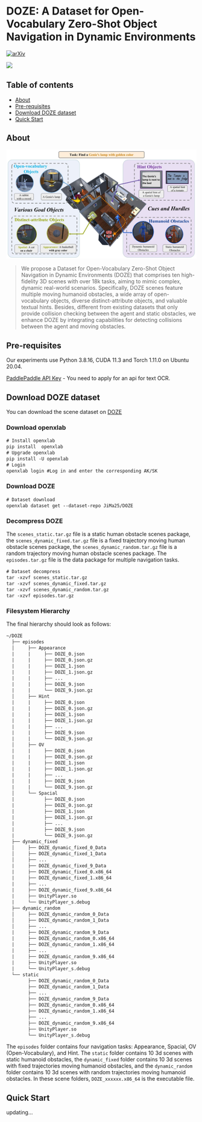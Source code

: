 DOZE: A Dataset for Open-Vocabulary Zero-Shot Object Navigation in Dynamic Environments
==================================

[![arXiv](https://img.shields.io/badge/cs.cv-arXiv%3A2402.19007-42ba94.svg)](https://arxiv.org/abs/2402.19007)

<img src="https://github.com/JiMa25/DOZE-Dataset/blob/main/assets/DOZE_full.jpg">


## Table of contents

- [About](#about)
- [Pre-requisites](#pre-requisites)
- [Download DOZE dataset](#download-doze-dataset)
- [Quick Start](#quick-start)



## About

<img src="https://github.com/JiMa25/DOZE-Dataset/blob/main/assets/top226.jpg">

> We propose a Dataset for Open-Vocabulary Zero-Shot Object Navigation in Dynamic Environments (DOZE) that comprises ten high-fidelity 3D scenes with over 18k tasks, aiming to mimic complex, dynamic real-world scenarios. Specifically, DOZE scenes feature multiple moving humanoid obstacles, a wide array of open-vocabulary objects, diverse distinct-attribute objects, and valuable textual hints. Besides, different from existing datasets that only provide collision checking between the agent and static obstacles, we enhance DOZE by integrating capabilities for detecting collisions between the agent and moving obstacles.



## Pre-requisites

Our experiments use Python 3.8.16, CUDA 11.3 and Torch 1.11.0 on Ubuntu 20.04. 

[PaddlePaddle API Key](https://www.paddlepaddle.org.cn/documentation/docs/en/api/index_en.html) - You need to apply for an api for text OCR.

## Download DOZE dataset

You can download the scene dataset on [DOZE](https://openxlab.org.cn/datasets/JiMa25/DOZE)
### Download openxlab
```
# Install openxlab
pip install  openxlab 
# Upgrade openxlab
pip install -U openxlab 
# Login
openxlab login #Log in and enter the corresponding AK/SK
```

### Download DOZE
```
# Dataset download
openxlab dataset get --dataset-repo JiMa25/DOZE
```

### Decompress DOZE
The `scenes_static.tar.gz` file is a static human obstacle scenes package, the `scenes_dynamic_fixed.tar.gz` file is a fixed trajectory moving human obstacle scenes package, the `scenes_dynamic_random.tar.gz` file is a random trajectory moving human obstacle scenes package. The `episodes.tar.gz` file is the data package for multiple navigation tasks.
```
# Dataset decompress
tar -xzvf scenes_static.tar.gz
tar -xzvf scenes_dynamic_fixed.tar.gz
tar -xzvf scenes_dynamic_random.tar.gz
tar -xzvf episodes.tar.gz
```

### Filesystem Hierarchy
The final hierarchy should look as follows:

```angular2html
~/DOZE
  ├── episodes
  │     ├── Appearance
  |     |     ├── DOZE_0.json
  |     |     ├── DOZE_0.json.gz
  |     |     ├── DOZE_1.json
  |     |     ├── DOZE_1.json.gz
  |     |     ├── ...
  |     |     ├── DOZE_9.json
  |     |     └── DOZE_9.json.gz
  │     ├── Hint
  |     |     ├── DOZE_0.json
  |     |     ├── DOZE_0.json.gz
  |     |     ├── DOZE_1.json
  |     |     ├── DOZE_1.json.gz
  |     |     ├── ...
  |     |     ├── DOZE_9.json
  |     |     └── DOZE_9.json.gz
  │     ├── OV
  |     |     ├── DOZE_0.json
  |     |     ├── DOZE_0.json.gz
  |     |     ├── DOZE_1.json
  |     |     ├── DOZE_1.json.gz
  |     |     ├── ...
  |     |     ├── DOZE_9.json
  |     |     └── DOZE_9.json.gz
  │     └── Spacial
  |           ├── DOZE_0.json
  |           ├── DOZE_0.json.gz
  |           ├── DOZE_1.json
  |           ├── DOZE_1.json.gz
  |           ├── ...
  |           ├── DOZE_9.json
  |           └── DOZE_9.json.gz
  ├── dynamic_fixed
  │     ├── DOZE_dynamic_fixed_0_Data
  │     ├── DOZE_dynamic_fixed_1_Data
  │     ├── ...
  |     ├── DOZE_dynamic_fixed_9_Data
  |     ├── DOZE_dynamic_fixed_0.x86_64
  |     ├── DOZE_dynamic_fixed_1.x86_64
  |     ├── ...
  |     ├── DOZE_dynamic_fixed_9.x86_64
  |     ├── UnityPlayer.so
  |     └── UnityPlayer_s.debug
  ├── dynamic_random
  │     ├── DOZE_dynamic_random_0_Data
  │     ├── DOZE_dynamic_random_1_Data
  │     ├── ...
  |     ├── DOZE_dynamic_random_9_Data
  |     ├── DOZE_dynamic_random_0.x86_64
  |     ├── DOZE_dynamic_random_1.x86_64
  |     ├── ...
  |     ├── DOZE_dynamic_random_9.x86_64
  |     ├── UnityPlayer.so
  |     └── UnityPlayer_s.debug
  └── static
        ├── DOZE_dynamic_random_0_Data
        ├── DOZE_dynamic_random_1_Data
        ├── ... 
        ├── DOZE_dynamic_random_9_Data
        ├── DOZE_dynamic_random_0.x86_64
        ├── DOZE_dynamic_random_1.x86_64
        ├── ...
        ├── DOZE_dynamic_random_9.x86_64
        ├── UnityPlayer.so
        └── UnityPlayer_s.debug
```
The `episodes` folder contains four navigation tasks: Appearance, Spacial, OV (Open-Vocabulary), and Hint. The `static` folder contains 10 3d scenes with static humanoid obstacles, the `dynamic_fixed` folder contains 10 3d scenes with fixed trajectories moving humanoid obstacles, and the `dynamic_random` folder contains 10 3d scenes with random trajectories moving humanoid obstacles. In these scene folders, `DOZE_xxxxxx.x86_64` is the executable file.


## Quick Start

updating...

